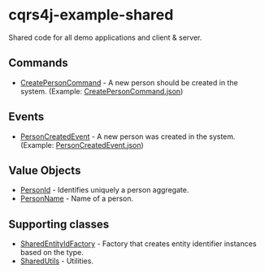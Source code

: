 # cqrs4j-example-shared
Shared code for all demo applications and client &amp; server.

## Commands
- [CreatePersonCommand](src/main/java/org/fuin/cqrs4j/example/shared/CreatePersonCommand.java) - A new person should be created in the system. (Example: [CreatePersonCommand.json](src/test/resources/commands/CreatePersonCommand.json))

## Events
- [PersonCreatedEvent](src/main/java/org/fuin/cqrs4j/example/shared/PersonCreatedEvent.java) - A new person was created in the system. (Example: [PersonCreatedEvent.json](src/test/resources/events/PersonCreatedEvent.json))

## Value Objects
- [PersonId](src/main/java/org/fuin/cqrs4j/example/shared/PersonId.java) - Identifies uniquely a person aggregate.
- [PersonName](src/main/java/org/fuin/cqrs4j/example/shared/PersonName.java) - Name of a person.

## Supporting classes
- [SharedEntityIdFactory](src/main/java/org/fuin/cqrs4j/example/shared/SharedEntityIdFactory.java) - Factory that creates entity identifier instances based on the type.
- [SharedUtils](src/main/java/org/fuin/cqrs4j/example/shared/SharedUtils.java) - Utilities.


